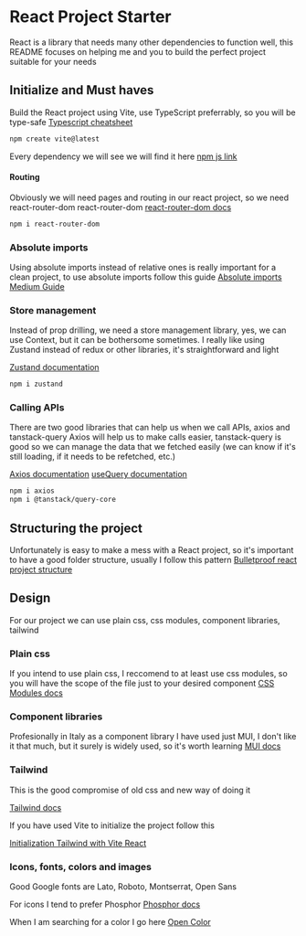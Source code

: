 # React Project Starter
React is a library that needs many other dependencies to function well, this README focuses on helping me and you to build the perfect project suitable for your needs

## Initialize and Must haves
Build the React project using Vite, use TypeScript preferrably, so you will be type-safe
[Typescript cheatsheet](https://react-typescript-cheatsheet.netlify.app/)

```Bash
npm create vite@latest
```

Every dependency we will see we will find it here
[npm js link]([/guides/content/editing-an-existing-page](https://www.npmjs.com/))

#### Routing
Obviously we will need pages and routing in our react project, so we need react-router-dom
react-router-dom
[react-router-dom docs](https://reactrouter.com/home)

```Bash
npm i react-router-dom
```

### Absolute imports
Using absolute imports instead of relative ones is really important for a clean project, to use absolute imports follow this guide
[Absolute imports Medium Guide](https://medium.com/@johnbernalfsd/how-to-add-absolute-imports-to-vite-4-with-typescript-5-5d789bc7d791)


### Store management
Instead of prop drilling, we need a store management library, yes, we can use Context, but it can be bothersome sometimes. I really like using Zustand instead of redux or other libraries, it's straightforward and light

[Zustand documentation](https://github.com/pmndrs/zustand)

```Bash
npm i zustand
```


### Calling APIs
There are two good libraries that can help us when we call APIs, axios and tanstack-query
Axios will help us to make calls easier, tanstack-query is good so we can manage the data that we fetched easily (we can know if it's still loading, if it needs to be refetched, etc.)

[Axios documentation](https://axios-http.com/docs/example)
[useQuery documentation](https://tanstack.com/query/latest/docs/framework/react/guides/dependent-queries#usequery-dependent-query)

```Bash
npm i axios
npm i @tanstack/query-core
```

## Structuring the project
Unfortunately is easy to make a mess with a React project, so it's important to have a good folder structure, usually I follow this pattern
[Bulletproof react project structure](https://github.com/alan2207/bulletproof-react/blob/master/docs/project-structure.md)


## Design
For our project we can use plain css, css modules, component libraries, tailwind

### Plain css
If you intend to use plain css, I reccomend to at least use css modules, so you will have the scope of the file just to your desired component
[CSS Modules docs](https://create-react-app.dev/docs/adding-a-css-modules-stylesheet/)


### Component libraries
Profesionally in Italy as a component library I have used just MUI, I don't like it that much, but it surely is widely used, so it's worth learning
[MUI docs](https://mui.com/material-ui/getting-started/)



### Tailwind
This is the good compromise of old css and new way of doing it

[Tailwind docs](https://tailwindcss.com/docs/configuration)


If you have used Vite to initialize the project follow this

[Initialization Tailwind with Vite React](https://tailwindcss.com/docs/guides/vite)


### Icons, fonts, colors and images
Good Google fonts are Lato, Roboto, Montserrat, Open Sans


For icons I tend to prefer Phosphor
[Phosphor docs](https://phosphoricons.com/)


When I am searching for a color I go here
[Open Color](https://yeun.github.io/open-color/)
